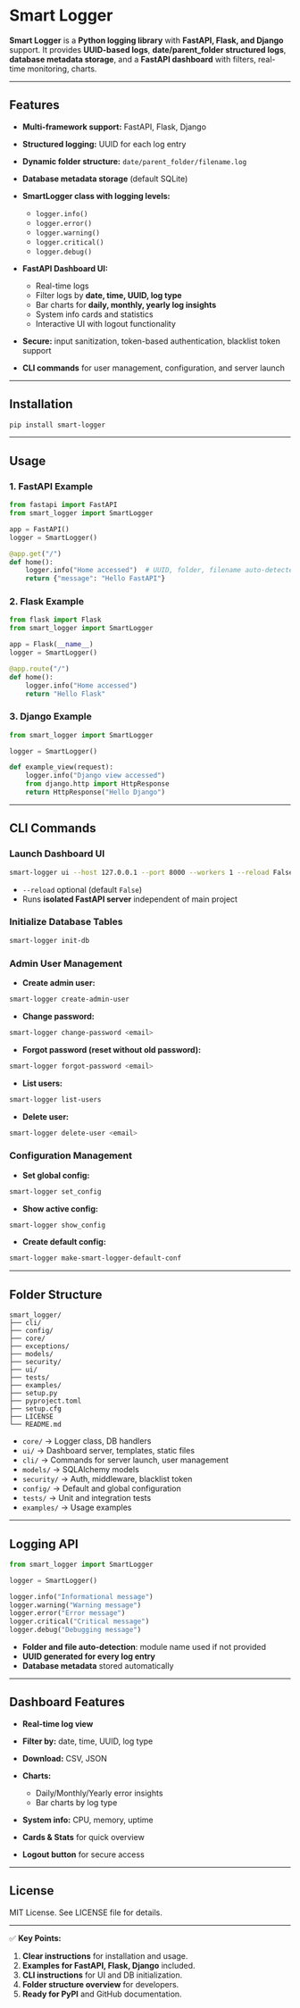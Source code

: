 # Smart Logger

**Smart Logger** is a **Python logging library** with **FastAPI, Flask, and Django** support.
It provides **UUID-based logs**, **date/parent_folder structured logs**, **database metadata storage**, and a **FastAPI dashboard** with filters, real-time monitoring, charts.

---

## Features

* **Multi-framework support:** FastAPI, Flask, Django
* **Structured logging:** UUID for each log entry
* **Dynamic folder structure:** `date/parent_folder/filename.log`
* **Database metadata storage** (default SQLite)
* **SmartLogger class with logging levels:**

  * `logger.info()`
  * `logger.error()`
  * `logger.warning()`
  * `logger.critical()`
  * `logger.debug()`
* **FastAPI Dashboard UI:**

  * Real-time logs
  * Filter logs by **date, time, UUID, log type**
  * Bar charts for **daily, monthly, yearly log insights**
  * System info cards and statistics
  * Interactive UI with logout functionality
* **Secure:** input sanitization, token-based authentication, blacklist token support
* **CLI commands** for user management, configuration, and server launch

---

## Installation

```bash
pip install smart-logger
```

---

## Usage

### 1. FastAPI Example

```python
from fastapi import FastAPI
from smart_logger import SmartLogger

app = FastAPI()
logger = SmartLogger()

@app.get("/")
def home():
    logger.info("Home accessed")  # UUID, folder, filename auto-detected
    return {"message": "Hello FastAPI"}
```

### 2. Flask Example

```python
from flask import Flask
from smart_logger import SmartLogger

app = Flask(__name__)
logger = SmartLogger()

@app.route("/")
def home():
    logger.info("Home accessed")
    return "Hello Flask"
```

### 3. Django Example

```python
from smart_logger import SmartLogger

logger = SmartLogger()

def example_view(request):
    logger.info("Django view accessed")
    from django.http import HttpResponse
    return HttpResponse("Hello Django")
```

---

## CLI Commands

### Launch Dashboard UI

```bash
smart-logger ui --host 127.0.0.1 --port 8000 --workers 1 --reload False
```

* `--reload` optional (default `False`)
* Runs **isolated FastAPI server** independent of main project

### Initialize Database Tables

```bash
smart-logger init-db
```

### Admin User Management

* **Create admin user:**

```bash
smart-logger create-admin-user
```

* **Change password:**

```bash
smart-logger change-password <email>
```

* **Forgot password (reset without old password):**

```bash
smart-logger forgot-password <email>
```

* **List users:**

```bash
smart-logger list-users
```

* **Delete user:**

```bash
smart-logger delete-user <email>
```

### Configuration Management

* **Set global config:**

```bash
smart-logger set_config
```

* **Show active config:**

```bash
smart-logger show_config
```

* **Create default config:**

```bash
smart-logger make-smart-logger-default-conf
```

---

## Folder Structure

```
smart_logger/
├── cli/
├── config/
├── core/
├── exceptions/
├── models/
├── security/
├── ui/
├── tests/
├── examples/
├── setup.py
├── pyproject.toml
├── setup.cfg
├── LICENSE
└── README.md
```

* `core/` → Logger class, DB handlers
* `ui/` → Dashboard server, templates, static files
* `cli/` → Commands for server launch, user management
* `models/` → SQLAlchemy models
* `security/` → Auth, middleware, blacklist token
* `config/` → Default and global configuration
* `tests/` → Unit and integration tests
* `examples/` → Usage examples

---

## Logging API

```python
from smart_logger import SmartLogger

logger = SmartLogger()

logger.info("Informational message")
logger.warning("Warning message")
logger.error("Error message")
logger.critical("Critical message")
logger.debug("Debugging message")
```

* **Folder and file auto-detection**: module name used if not provided
* **UUID generated for every log entry**
* **Database metadata** stored automatically

---

## Dashboard Features

* **Real-time log view**
* **Filter by:** date, time, UUID, log type
* **Download:** CSV, JSON
* **Charts:**

  * Daily/Monthly/Yearly error insights
  * Bar charts by log type
* **System info:** CPU, memory, uptime
* **Cards & Stats** for quick overview
* **Logout button** for secure access

---

## License

MIT License. See LICENSE file for details.

---

✅ **Key Points:**

1. **Clear instructions** for installation and usage.
2. **Examples for FastAPI, Flask, Django** included.
3. **CLI instructions** for UI and DB initialization.
4. **Folder structure overview** for developers.
5. **Ready for PyPI** and GitHub documentation.